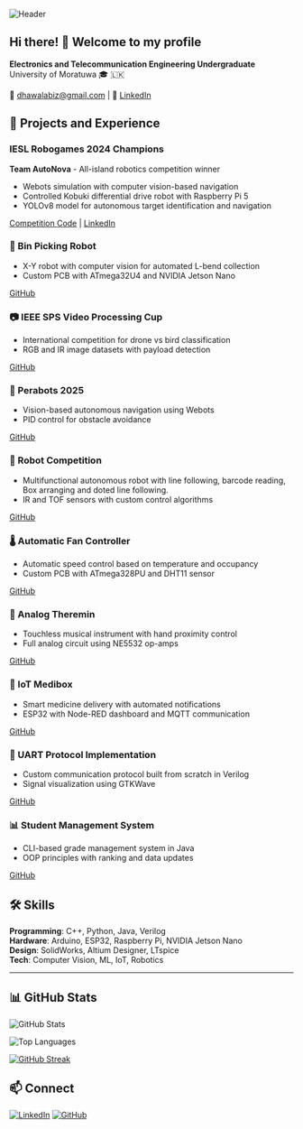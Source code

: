 ![Header](https://capsule-render.vercel.app/api?type=waving&color=gradient&height=200&section=header&text=Dhawala%20Rajakaruna&fontSize=50&fontColor=ffffff&animation=fadeIn)

## Hi there! 👋 Welcome to my profile

**Electronics and Telecommunication Engineering Undergraduate**  
University of Moratuwa 🎓 🇱🇰

📧 dhawalabiz@gmail.com | 💼 [LinkedIn](https://www.linkedin.com/in/dhawala-rajakaruna-216b80293?lipi=urn%3Ali%3Apage%3Ad_flagship3_profile_view_base_contact_details%3BblLS1xRYS%2FeBx3a6ImuHjg%3D%3D)

## 🚀 Projects and Experience

### IESL Robogames 2024 Champions
**Team AutoNova** - All-island robotics competition winner
- Webots simulation with computer vision-based navigation
- Controlled Kobuki differential drive robot with Raspberry Pi 5
- YOLOv8 model for autonomous target identification and navigation

[Competition Code](https://github.com/DhawalaRajakaruna/Robogames-Final) | [LinkedIn](https://www.linkedin.com/posts/dhawala-rajakaruna-216b80293_autonova-robogames2024-yolov8-activity-7315925838380601344-F-Jj)

### 🔧 Bin Picking Robot
- X-Y robot with computer vision for automated L-bend collection
- Custom PCB with ATmega32U4 and NVIDIA Jetson Nano

[GitHub](https://github.com/DhawalaRajakaruna/EDR-Project/tree/PCB-desiginig)

### 📷 IEEE SPS Video Processing Cup
- International competition for drone vs bird classification
- RGB and IR image datasets with payload detection

[GitHub](https://github.com/DhawalaRajakaruna/VIP-Cup-2025)

### 🤖 Perabots 2025
- Vision-based autonomous navigation using Webots
- PID control for obstacle avoidance

[GitHub](https://github.com/ShehanPer/PeraBots_2025/tree/Dhawala/Perabots/Simulation_round)

### 🎯 Robot Competition
- Multifunctional autonomous robot with line following, barcode reading, Box arranging and doted line following.
- IR and TOF sensors with custom control algorithms

[GitHub](https://github.com/DhawalaRajakaruna/RobotCompetition)

### 🌡️ Automatic Fan Controller
- Automatic speed control based on temperature and occupancy
- Custom PCB with ATmega328PU and DHT11 sensor

[GitHub](https://github.com/DhawalaRajakaruna/Fan-Speed-controller-PCB-Design-using-Altium)

### 🎵 Analog Theremin

- Touchless musical instrument with hand proximity control
- Full analog circuit using NE5532 op-amps

[GitHub](https://github.com/DhawalaRajakaruna/Theremin-Files)

### 💊 IoT Medibox
- Smart medicine delivery with automated notifications
- ESP32 with Node-RED dashboard and MQTT communication

[GitHub](https://github.com/DhawalaRajakaruna/Medibox)

### 📡 UART Protocol Implementation
- Custom communication protocol built from scratch in Verilog
- Signal visualization using GTKWave

[GitHub](https://github.com/DhawalaRajakaruna/verilog-Programming)

### 📊 Student Management System
- CLI-based grade management system in Java
- OOP principles with ranking and data updates

[GitHub](https://github.com/DhawalaRajakaruna/STUDENT-MARKS-MANAGEMENT-SYSTEM.)

## 🛠️ Skills

**Programming**: C++, Python, Java, Verilog  
**Hardware**: Arduino, ESP32, Raspberry Pi, NVIDIA Jetson Nano  
**Design**: SolidWorks, Altium Designer, LTspice  
**Tech**: Computer Vision, ML, IoT, Robotics



---

## 📊 GitHub Stats

![GitHub Stats](https://github-readme-stats.vercel.app/api?username=DhawalaRajakaruna&show_icons=true&theme=radical)

![Top Languages](https://github-readme-stats.vercel.app/api/top-langs/?username=DhawalaRajakaruna&layout=compact&theme=radical)

[![GitHub Streak](https://github-readme-streak-stats-eight.vercel.app?user=DhawalaRajakaruna&theme=radical)](https://git.io/streak-stats)

## 📫 Connect

[![LinkedIn](https://img.shields.io/badge/LinkedIn-Connect-blue)](https://www.linkedin.com/in/dhawala-rajakaruna-216b80293?lipi=urn%3Ali%3Apage%3Ad_flagship3_profile_view_base_contact_details%3BblLS1xRYS%2FeBx3a6ImuHjg%3D%3D) [![GitHub](https://img.shields.io/badge/GitHub-Follow-black)](https://github.com/DhawalaSankaRajakaruna)
